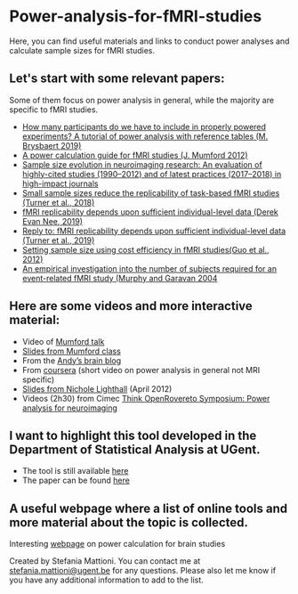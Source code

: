 # Power-analysis-for-fMRI-studies
Here, you can find useful materials and links to conduct power analyses and calculate sample sizes for fMRI studies.


##  Let's start with some relevant papers: 
Some of them focus on power analysis in general, while the majority are specific to fMRI studies.

- [How many participants do we have to include in properly powered experiments? A tutorial of power analysis with reference tables (M. Brysbaert 2019)](https://www.journalofcognition.org/articles/10.5334/joc.72/)
- [A power calculation guide for fMRI studies (J. Mumford 2012)](https://www.ncbi.nlm.nih.gov/pmc/articles/PMC3427872/)
- [Sample size evolution in neuroimaging research: An evaluation of highly-cited studies (1990–2012) and of latest practices (2017–2018) in high-impact journals](https://www.sciencedirect.com/science/article/pii/S1053811920306509)
- [Small sample sizes reduce the replicability of task-based fMRI studies (Turner et al., 2018)](https://www.nature.com/articles/s42003-018-0073-z)
- [fMRI replicability depends upon sufficient individual-level data (Derek Evan Nee, 2019)](https://www.nature.com/articles/s42003-019-0378-6)
- [Reply to: fMRI replicability depends upon sufficient individual-level data (Turner et al., 2019)](https://www.nature.com/articles/s42003-019-0379-5)
- [Setting sample size using cost efficiency in fMRI studies(Guo et al., 2012)](http://www.dovepress.com/getfile.php?fileID=12772)
- [An empirical investigation into the number of subjects required for an event-related fMRI study (Murphy and Garavan 2004](https://www.sciencedirect.com/science/article/abs/pii/S1053811904000977?via%3Dihub)

## Here are some videos and more interactive material:
- Video of [Mumford talk](https://www.youtube.com/watch?v=uR2CrzWKFVE)
- [Slides from Mumford class](https://courses.lsa.umich.edu/fmri-training-course/wp-content/uploads/sites/17/2019/08/4_tuesday_power.pdf)
- From the [Andy’s brain blog](https://www.andysbrainblog.com/andysbrainblog/tag/statistics)
- From [coursera](https://www.coursera.org/lecture/improving-statistical-questions/lecture-3-2-power-analysis-4ZaNz) (short video on power analysis in general not MRI specific) 
- [Slides from Nichole Lighthall](https://cpb-us-e1.wpmucdn.com/sites.usc.edu/dist/1/803/files/2013/06/Nicholes_powerpoint.pdf) (April 2012) 
- Videos (2h30) from Cimec [Think OpenRovereto Symposium: Power analysis for neuroimaging](https://www.youtube.com/watchv=Gl7i3awmfls&list=PLiX54geLkpPJOtuvyOQ_K4qO_s5MnC42h&index=11)

## I want to highlight this tool developed in the Department of Statistical Analysis at UGent.
- The tool is still available [here](http://neuropowertools.org/)
- The paper can be found [here](https://www.biorxiv.org/content/10.1101/049429v1)

## A useful webpage where a list of online tools and more material about the topic is collected.
Interesting [webpage](https://brainpower.readthedocs.io/en/latest/) on power calculation for brain studies

Created by Stefania Mattioni. You can contact me at stefania.mattioni@ugent.be for any questions. Please also let me know if you have any additional information to add to the list.




